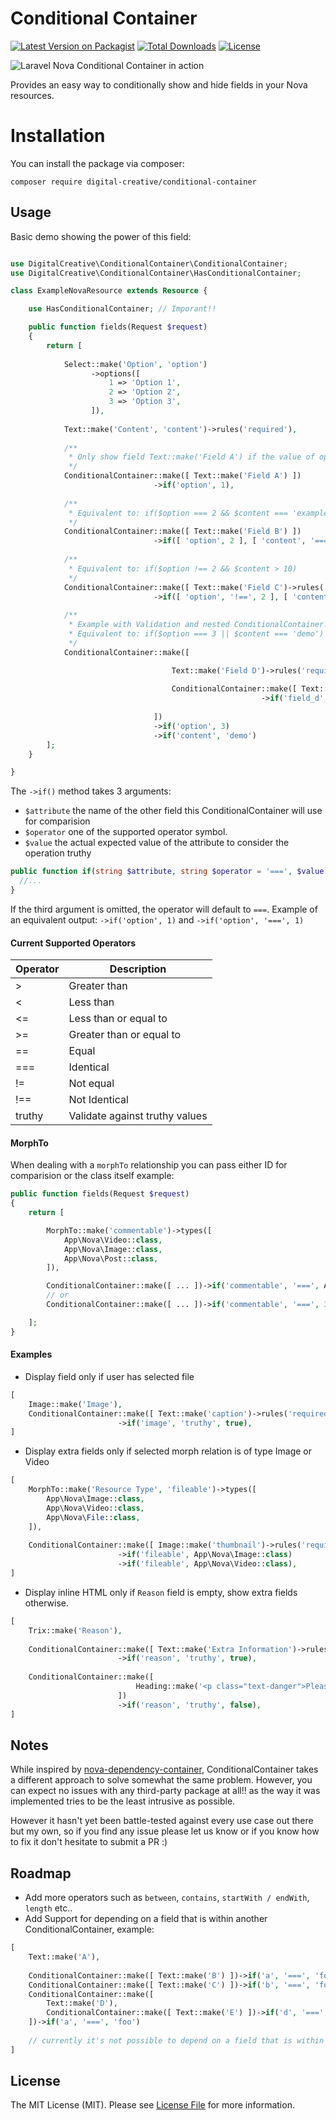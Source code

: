 # Conditional Container

[![Latest Version on Packagist](https://img.shields.io/packagist/v/digital-creative/conditional-container)](https://packagist.org/packages/digital-creative/conditional-container)
[![Total Downloads](https://img.shields.io/packagist/dt/digital-creative/conditional-container)](https://packagist.org/packages/digital-creative/conditional-container)
[![License](https://img.shields.io/packagist/l/digital-creative/conditional-container)](https://github.com/dcasia/conditional-container/blob/master/LICENSE)

![Laravel Nova Conditional Container in action](https://raw.githubusercontent.com/dcasia/conditional-container/master/demo.gif)

Provides an easy way to conditionally show and hide fields in your Nova resources.

# Installation

You can install the package via composer:

```
composer require digital-creative/conditional-container
```

## Usage

Basic demo showing the power of this field:

```php

use DigitalCreative\ConditionalContainer\ConditionalContainer;
use DigitalCreative\ConditionalContainer\HasConditionalContainer;

class ExampleNovaResource extends Resource {

    use HasConditionalContainer; // Imporant!!

    public function fields(Request $request)
    {
        return [
    
            Select::make('Option', 'option')
                  ->options([
                      1 => 'Option 1',
                      2 => 'Option 2',
                      3 => 'Option 3',
                  ]),
    
            Text::make('Content', 'content')->rules('required'),
    
            /**
             * Only show field Text::make('Field A') if the value of option is equals 1
             */
            ConditionalContainer::make([ Text::make('Field A') ])
                                ->if('option', 1),
    
            /**
             * Equivalent to: if($option === 2 && $content === 'example')
             */
            ConditionalContainer::make([ Text::make('Field B') ])
                                ->if([ 'option', 2 ], [ 'content', '===', 'example' ]),
    
            /**
             * Equivalent to: if($option !== 2 && $content > 10)
             */
            ConditionalContainer::make([ Text::make('Field C')->rules('required') ])
                                ->if([ 'option', '!==', 2 ], [ 'content', '>', 10 ]),
           
            /**
             * Example with Validation and nested ConditionalContainer!
             * Equivalent to: if($option === 3 || $content === 'demo')
             */
            ConditionalContainer::make([

                                    Text::make('Field D')->rules('required') // Yeah! validatio works flawlessly!!
                                
                                    ConditionalContainer::make([ Text::make('Field E') ])
                                                        ->if('field_d', 'Nice!')
                                
                                ])
                                ->if('option', 3)
                                ->if('content', 'demo')
        ];
    }

}
```

The `->if()` method takes 3 arguments:
 - `$attribute` the name of the other field this ConditionalContainer will use for comparision
 - `$operator` one of the supported operator symbol.
 - `$value` the actual expected value of the attribute to consider the operation truthy 

```php
public function if(string $attribute, string $operator = '===', $value = null) {
  //...
}
```

If the third argument is omitted, the operator will default to `===`.
Example of an equivalent output: `->if('option', 1)` and `->if('option', '===', 1)`

#### Current Supported Operators

| Operator | Description                    |
|----------|--------------------------------|
| >        | Greater than                   |
| <        | Less than                      |
| <=       | Less than or equal to          |
| >=       | Greater than or equal to       |
| ==       | Equal                          |
| ===      | Identical                      |
| !=       | Not equal                      |
| !==      | Not Identical                  |
| truthy   | Validate against truthy values |

#### MorphTo

When dealing with a `morphTo` relationship you can pass either ID for comparision or the class itself example:

```php
public function fields(Request $request)
{
    return [

        MorphTo::make('commentable')->types([
            App\Nova\Video::class,
            App\Nova\Image::class,
            App\Nova\Post::class,
        ]),

        ConditionalContainer::make([ ... ])->if('commentable', '===', App\Nova\Video::class),
        // or
        ConditionalContainer::make([ ... ])->if('commentable', '===', 31)

    ];
}
```

#### Examples

* Display field only if user has selected file

```php
[
    Image::make('Image'),
    ConditionalContainer::make([ Text::make('caption')->rules('required') ])
                        ->if('image', 'truthy', true),
]
```

* Display extra fields only if selected morph relation is of type Image or Video

```php
[
    MorphTo::make('Resource Type', 'fileable')->types([
        App\Nova\Image::class,
        App\Nova\Video::class,
        App\Nova\File::class,
    ]),
    
    ConditionalContainer::make([ Image::make('thumbnail')->rules('required') ])
                        ->if('fileable', App\Nova\Image::class)
                        ->if('fileable', App\Nova\Video::class),
]
```

* Display inline HTML only if `Reason` field is empty, show extra fields otherwise.

```php
[
    Trix::make('Reason'),
    
    ConditionalContainer::make([ Text::make('Extra Information')->rules('required') ])
                        ->if('reason', 'truthy', true),
    
    ConditionalContainer::make([
                            Heading::make('<p class="text-danger">Please write a good reason...</p>')->asHtml()
                        ])
                        ->if('reason', 'truthy', false),
]
```
## Notes

While inspired by [nova-dependency-container](https://github.com/epartment/nova-dependency-container), 
ConditionalContainer takes a different approach to solve somewhat the same problem. 
However, you can expect no issues with any third-party package at all!! as the way it was implemented 
tries to be the least intrusive as possible.

However it hasn't yet been battle-tested against every use case out there but my own, so if you find any issue 
please let us know or if you know how to fix it don't hesitate to submit a PR :)

## Roadmap

- Add more operators such as `between`, `contains`, `startWith / endWith`, `length` etc..
- Add Support for depending on a field that is within another ConditionalContainer, example:

```php
[
    Text::make('A'),
  
    ConditionalContainer::make([ Text::make('B') ])->if('a', '===', 'foo') // Works!
    ConditionalContainer::make([ Text::make('C') ])->if('b', '===', 'foo') // Doesnt work!
    ConditionalContainer::make([ 
        Text::make('D'),
        ConditionalContainer::make([ Text::make('E') ])->if('d', '===', 'foo') // Works!
    ])->if('a', '===', 'foo')
    
    // currently it's not possible to depend on a field that is within a ConditionalContainer as seen on the second ConditionalContainer above
]
```

## License

The MIT License (MIT). Please see [License File](https://raw.githubusercontent.com/dcasia/conditional-container/master/LICENSE) for more information.
